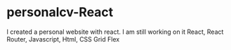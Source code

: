 # personalcv-React
I created a personal website with react. I am still working on it
React, React Router, Javascript, Html, CSS Grid Flex

